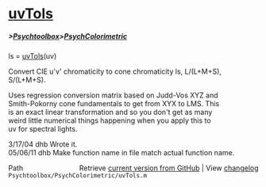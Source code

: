 # [uvTols](uvTols)
##### >[Psychtoolbox](Psychtoolbox)>[PsychColorimetric](PsychColorimetric)

ls = [uvTols](uvTols)(uv)  
  
Convert CIE u'v' chromaticity to cone chromaticity ls, L/(L+M+S), S/(L+M+S).  
  
Uses regression conversion matrix based on Judd-Vos XYZ and  
Smith-Pokorny cone fundamentals to get from XYX to LMS.  This  
is an exact linear transformation and so you don't get as many  
weird little numerical things happening when you apply this to  
uv for spectral lights.  
  
3/17/04  dhb        Wrote it.  
05/06/11 dhb      Make function name in file match actual function name.  




<div class="code_header" style="text-align:right;">
  <span style="float:left;">Path&nbsp;&nbsp;</span> <span class="counter">Retrieve <a href=
  "https://raw.github.com/Psychtoolbox-3/Psychtoolbox-3/beta/Psychtoolbox/PsychColorimetric/uvTols.m">current version from GitHub</a> | View <a href=
  "https://github.com/Psychtoolbox-3/Psychtoolbox-3/commits/beta/Psychtoolbox/PsychColorimetric/uvTols.m">changelog</a></span>
</div>
<div class="code">
  <code>Psychtoolbox/PsychColorimetric/uvTols.m</code>
</div>

